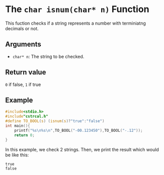 # The `char isnum(char* n)` Function
This fuction checks if a string represents a number with terminiatng decimals or not.
## Arguments
* `char* n`: The string to be checked.
## Return value
`0` if false, `1` if true
## Example
```c
#include<stdio.h>
#include"cstrcal.h"
#define TO_BOOL(s) (isnum(s)?"true":"false")
int main(){
	printf("%s\n%s\n",TO_BOOL("-00.123450"),TO_BOOL("-.12"));
	return 0;
}
```
In this example, we check 2 strings. Then, we print the result which would be like this:
```
true
false
```
